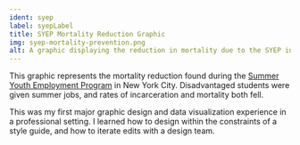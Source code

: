 ```yaml
---
ident: syep
label: syepLabel
title: SYEP Mortality Reduction Graphic
img: syep-mortality-prevention.png
alt: A graphic displaying the reduction in mortality due to the SYEP intervention.
---
```


This graphic represents the mortality reduction found during the [Summer Youth Employment Program](https://www.povertyactionlab.org/evaluation/effects-youth-employment-evidence-new-york-city-summer-youth-employment-program-lotteries) in New York City. Disadvantaged students were given summer jobs, and rates of incarceration and mortality both fell.

This was my first major graphic design and data visualization experience in a professional setting. I learned how to design within the constraints of a style guide, and how to iterate edits with a design team.
